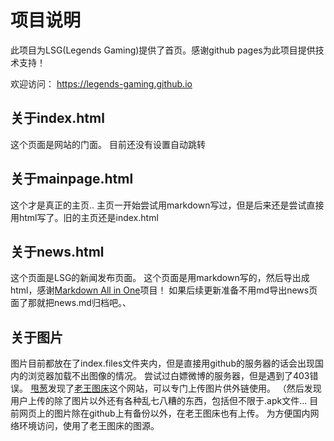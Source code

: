 # 项目说明
此项目为LSG(Legends Gaming)提供了首页。感谢github pages为此项目提供技术支持！

欢迎访问：
https://legends-gaming.github.io

## 关于index.html
这个页面是网站的门面。
目前还没有设置自动跳转

## 关于mainpage.html
这个才是真正的主页..
主页一开始尝试用markdown写过，但是后来还是尝试直接用html写了。旧的主页还是index.html

## 关于news.html
这个页面是LSG的新闻发布页面。
这个页面是用markdown写的，然后导出成html，感谢<a href = "https://github.com/yzhang-gh/vscode-markdown">Markdown All in One</a>项目！
如果后续更新准备不用md导出news页面了那就把news.md归档吧。、

## 关于图片
图片目前都放在了index.files文件夹内，但是直接用github的服务器的话会出现国内的浏览器加载不出图像的情况。
尝试过白嫖微博的服务器，但是遇到了403错误。
<a href = "https://github.com/Wlzza">甩葱</a>发现了<a href = "https://gejiba.com/">老王图床</a>这个网站，可以专门上传图片供外链使用。
（然后发现用户上传的除了图片以外还有各种乱七八糟的东西，包括但不限于.apk文件...
目前网页上的图片除在github上有备份以外，在老王图床也有上传。
为方便国内网络环境访问，使用了老王图床的图源。

